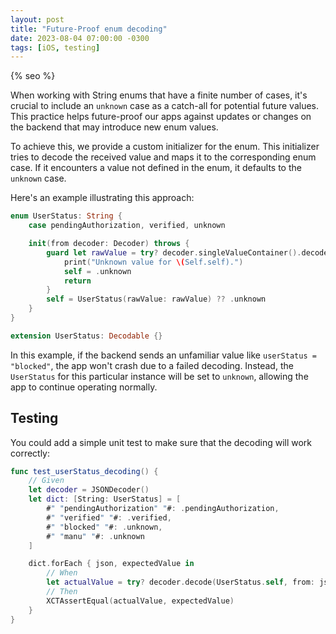 ```yaml
---
layout: post
title: "Future-Proof enum decoding"
date: 2023-08-04 07:00:00 -0300
tags: [iOS, testing]
---
```


{% seo %}

When working with String enums that have a finite number of cases, it's crucial to include an `unknown` case as a catch-all for potential future values. This practice helps future-proof our apps against updates or changes on the backend that may introduce new enum values.

To achieve this, we provide a custom initializer for the enum. This initializer tries to decode the received value and maps it to the corresponding enum case. If it encounters a value not defined in the enum, it defaults to the `unknown` case.

Here's an example illustrating this approach:

```swift
enum UserStatus: String {
    case pendingAuthorization, verified, unknown

    init(from decoder: Decoder) throws {
        guard let rawValue = try? decoder.singleValueContainer().decode(String.self) else {
            print("Unknown value for \(Self.self).")
            self = .unknown
            return
        }
        self = UserStatus(rawValue: rawValue) ?? .unknown
    }
}

extension UserStatus: Decodable {}
```

In this example, if the backend sends an unfamiliar value like `userStatus = "blocked"`, the app won't crash due to a failed decoding. Instead, the `UserStatus` for this particular instance will be set to `unknown`, allowing the app to continue operating normally.

## Testing
You could add a simple unit test to make sure that the decoding will work correctly:

```swift
func test_userStatus_decoding() {
    // Given
    let decoder = JSONDecoder()
    let dict: [String: UserStatus] = [
        #" "pendingAuthorization" "#: .pendingAuthorization,
        #" "verified" "#: .verified,
        #" "blocked" "#: .unknown,
        #" "manu" "#: .unknown
    ]

    dict.forEach { json, expectedValue in
        // When
        let actualValue = try? decoder.decode(UserStatus.self, from: json.data(using: .utf8)!)
        // Then
        XCTAssertEqual(actualValue, expectedValue)
    }
}
```